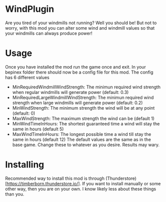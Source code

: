 # WindPlugin
Are you tired of your windmills not running? Well you should be! But not to worry, with this
mod you can alter some wind and windmill values so that your windmills can always produce power!

# Usage
Once you have installed the mod run the game once and exit. In your bepinex folder there should
now be a config file for this mod. The config has 6 different values
* MinRequiredWindmillWindStrength: The minimun required wind strength when regular windmills will generate power (default: 0.3)
* MinRequiredLargeWindmillWindStrength: The minimun required wind strength when large windmills will generate power (default: 0.2)
* MinWindStrength: The minimum strength the wind will be at any point (default: 0)
* MaxWindStrength: The maximum strength the wind can be (default 1)
* MinWindTimeInHours: The shortest guaranteed time a wind will stay the same in hours (default 5)
* MaxWindTimeInHours: The longest possible time a wind till stay the same in hours (default 12)
The default values are the same as in the base game. Change these to whatever as you desire. Results may wary.

# Installing
Recommended way to install this mod is through (Thunderstore)[https://timberborn.thunderstore.io/]. If you want to install
manually or some other way, then you are on your own. I know likely less about these things
than you.
